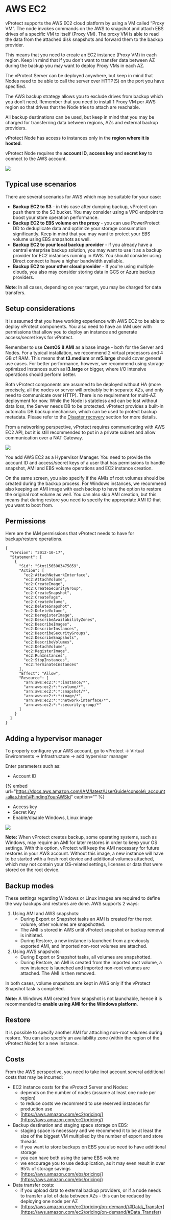 # AWS EC2

vProtect supports the AWS EC2 cloud platform by using a VM called “Proxy VM”. The node invokes commands on the AWS to snapshot and attach EBS drives of a specific VM to itself \(Proxy VM\). The proxy VM is able to read the data from the attached disk snapshots and forward them to the backup provider.

This means that you need to create an EC2 instance \(Proxy VM\) in each region. Keep in mind that if you don't want to transfer data between AZ during the backup you may want to deploy Proxy VMs in each AZ.

The vProtect Server can be deployed anywhere, but keep in mind that Nodes need to be able to call the server over HTTP\(S\) on the port you have specified.

The AWS backup strategy allows you to exclude drives from backup which you don’t need. Remember that you need to install 1 Proxy VM per AWS region so that drives that the Node tries to attach are reachable.

All backup destinations can be used, but keep in mind that you may be charged for transferring data between regions, AZs and external backup providers.

vProtect Node has access to instances only in the **region where it is hosted**.

vProtect Node requires the **account ID,** **access key** and **secret** **key** to connect to the AWS account.

![](../../../.gitbook/assets/deployment-vprotect-aws.png)

## Typical use scenarios <a id="typical-use-cases"></a>

There are several scenarios for AWS which may be suitable for your case:

* **Backup EC2 to S3** - in this case after dumping backup, vProtect can push them to the S3 bucket. You may consider using a VPC endpoint to boost your store operation performance.
* **Backup EC2 to EBS volume on the proxy** - you can use PowerProtect DD to deduplicate data and optimize your storage consumption significantly. Keep in mind that you may want to protect your EBS volume using EBS snapshots as well.
* **Backup EC2 to your local backup provider** - if you already have a central enterprise backup solution, you may want to use it as a backup provider for EC2 instances running in AWS. You should consider using Direct connect to have a higher bandwidth available.
* **Backup EC2 to your other cloud provider** - If you're using multiple clouds, you also may consider storing data in GCS or Azure backup providers.

**Note**: In all cases, depending on your target, you may be charged for data transfers.

## Setup considerations <a id="setup-considerations"></a>

It is assumed that you have working experience with AWS EC2 to be able to deploy vProtect components. You also need to have an IAM user with permissions that allow you to deploy an instance and generate access/secret keys for vProtect.

Remember to use **CentOS 8 AMI** as a base image - both for the Server and Nodes. For a typical installation, we recommend 2 virtual processors and 4 GB of RAM. This means that **t3.medium** or **m5.large** should cover general use cases. For better performance, however, we recommend using storage optimized instances such as **i3.large** or bigger, where I/O intensive operations should perform better.

Both vProtect components are assumed to be deployed without HA \(more precisely, all the nodes or server will probably be in separate AZs, and only need to communicate over HTTP\). There is no requirement for multi-AZ deployment for now. While the Node is stateless and can be lost without data loss, the Server needs DB to be protected. vProtect provides a built-in automatic DB backup mechanism, which can be used to protect backup metadata. Please refer to the [Disaster recovery](../../../administration/disaster-recovery.md) section for more details.

From a networking perspective, vProtect requires communicating with AWS EC2 API, but it is still recommended to put in a private subnet and allow communication over a NAT Gateway.

![](https://github.com/backupmonster/storware-vprotect-manual/tree/31778b5e60e67956cc3fb965d118537bb2d2be7e/.gitbook/assets/aws-vprotect-diagram.png)

You add AWS EC2 as a Hypervisor Manager. You need to provide the account ID and access/secret keys of a user that has permissions to handle snapshot, AMI and EBS volume operations and EC2 instance creation.

On the same screen, you also specify if the AMIs of root volumes should be created during the backup process. For Windows instances, we recommend also keeping an AMI image with each backup to have the option to restore the original root volume as well. You can also skip AMI creation, but this means that during restore you need to specify the appropriate AMI ID that you want to boot from.

## Permissions

Here are the IAM permissions that vProtect needs to have for backup/restore operations.

```text
{
  "Version": "2012-10-17",
  "Statement": [
    {
      "Sid": "Stmt1565003475859",
      "Action": [
        "ec2:AttachNetworkInterface",
        "ec2:AttachVolume",
        "ec2:CreateImage",
        "ec2:CreateSecurityGroup",
        "ec2:CreateSnapshot",
        "ec2:CreateTags",
        "ec2:CreateVolume",
        "ec2:DeleteSnapshot",
        "ec2:DeleteVolume",
        "ec2:DeregisterImage",
        "ec2:DescribeAvailabilityZones",
        "ec2:DescribeImages",
        "ec2:DescribeInstances",
        "ec2:DescribeSecurityGroups",
        "ec2:DescribeSnapshots",
        "ec2:DescribeVolumes",
        "ec2:DetachVolume",
        "ec2:RegisterImage",
        "ec2:RunInstances",
        "ec2:StopInstances",
        "ec2:TerminateInstances"
      ],
      "Effect": "Allow",
      "Resource": [
        "arn:aws:ec2:*:*:instance/*",
        "arn:aws:ec2:*:*:volume/*",
        "arn:aws:ec2:*:*:snapshot/*",
        "arn:aws:ec2:*:*:image/*",
        "arn:aws:ec2:*:*:network-interface/*",
        "arn:aws:ec2:*:*:security-group/*"
      ]
    }
  ]
}
```

## Adding a hypervisor manager

To properly configure your AWS account, go to vProtect -&gt; Virtual Environments -&gt; Infrastructure -&gt; add hypervisor manager

Enter parameters such as:

* Account ID 

{% embed url="https://docs.aws.amazon.com/IAM/latest/UserGuide/console\_account-alias.html\#FindingYourAWSId" caption="" %}

* Access key 
* Secret Key 
* Enable/disable Windows, Linux image 

![](../../../.gitbook/assets/protected-platforms-cloud-aws.jpg)

**Note:** When vProtect creates backup, some operating systems, such as Windows, may require an AMI for later restores in order to keep your OS settings. With this option, vProtect will keep the AMI necessary for future restores in your AWS account. Without this image, a new instance will have to be started with a fresh root device and additional volumes attached, which may not contain your OS-related settings, licenses or data that were stored on the root device.

## Backup modes

These settings regarding Windows or Linux images are required to define the way backups and restores are done. AWS supports 2 ways:

1. Using AMI and AWS snapshots:
   * During Export or Snapshot tasks an AMI is created for the root volume, other volumes are snapshotted. 
   * The AMI is stored in AWS until vProtect snapshot or backup removal is initiated.
   * During Restore, a new instance is launched from a previously exported AMI, and imported non-root volumes are attached.
2. Using AWS snapshots:
   * During Export or Snapshot tasks, all volumes are snapshotted.
   * During Restore, an AMI is created from the imported root volume, a new instance is launched and imported non-root volumes are attached. The AMI is then removed.

In both cases, volume snapshots are kept in AWS only if the vProtect Snapshot task is completed.

**Note:** A Windows AMI created from snapshot is not launchable, hence it is recommended to **enable using AMI for the Windows platform**.

## Restore

It is possible to specify another AMI for attaching non-root volumes during restore. You can also specify an availability zone \(within the region of the vProtect Node\) for a new instance.

## Costs

From the AWS perspective, you need to take inot account several additional costs that may be incurred:

* EC2 instance costs for the vProtect Server and Nodes:
  * depends on the number of nodes \(assume at least one node per region\)
  * to reduce costs we recommend to use reserved instances for production use
  * [https://aws.amazon.com/ec2/pricing/](https://aws.amazon.com/ec2/pricing/)
* Backup destination and staging space storage on EBS:
  * staging space is necessary and we recommend it to be at least the size of the biggest VM multiplied by the number of export and store threads
  * if you want to store backups on EBS you also need to have additional storage
  * you can have both using the same EBS volume
  * we encourage you to use deduplication, as it may even result in over 95% of storage savings
  * [https://aws.amazon.com/ebs/pricing/](https://aws.amazon.com/ebs/pricing/)
* Data transfer costs:
  * if you upload data to external backup providers, or if a node needs to transfer a lot of data between AZs - this can be reduced by deploying one node per AZ
  * [https://aws.amazon.com/ec2/pricing/on-demand/\#Data\_Transfer](https://aws.amazon.com/ec2/pricing/on-demand/#Data_Transfer)

